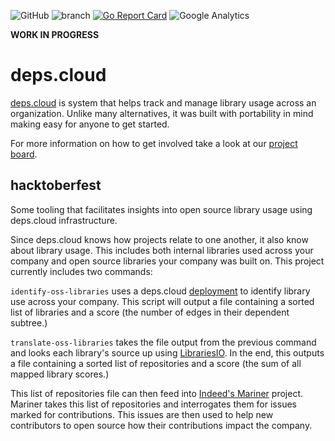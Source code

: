![GitHub](https://img.shields.io/github/license/depscloud/hacktoberfest.svg)
![branch](https://github.com/depscloud/hacktoberfest/workflows/branch/badge.svg?branch=main)
[![Go Report Card](https://goreportcard.com/badge/github.com/depscloud/hacktoberfest)](https://goreportcard.com/report/github.com/depscloud/hacktoberfest)
![Google Analytics](https://www.google-analytics.com/collect?v=1&cid=555&t=pageview&ec=repo&ea=open&dp=hacktoberfest&dt=hacktoberfest&tid=UA-143087272-2)

**WORK IN PROGRESS**

# deps.cloud

[deps.cloud](https://deps.cloud/) is system that helps track and manage library usage across an organization.
Unlike many alternatives, it was built with portability in mind making easy for anyone to get started.

For more information on how to get involved take a look at our [project board](https://github.com/orgs/depscloud/projects/1).

## hacktoberfest

Some tooling that facilitates insights into open source library usage using deps.cloud infrastructure.

Since deps.cloud knows how projects relate to one another, it also know about library usage.
This includes both internal libraries used across your company and open source libraries your company was built on.
This project currently includes two commands:

`identify-oss-libraries` uses a deps.cloud [deployment](https:/deps.cloud/docs/deploy/) to identify library use across your company.
This script will output a file containing a sorted list of libraries and a score (the number of edges in their dependent subtree.)

`translate-oss-libraries` takes the file output from the previous command and looks each library's source up using [LibrariesIO](https://libraries.io).
In the end, this outputs a file containing a sorted list of repositories and a score (the sum of all mapped library scores.)

This list of repositories file can then feed into [Indeed's Mariner](https://github.com/indeedeng/Mariner) project.
Mariner takes this list of repositories and interrogates them for issues marked for contributions.
This issues are then used to help new contributors to open source how their contributions impact the company.
